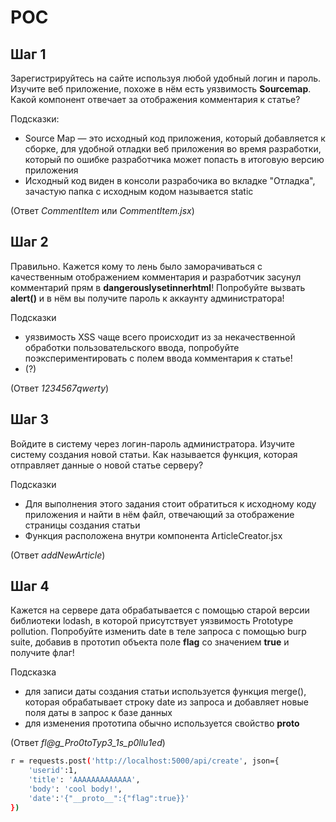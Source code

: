 # POC

## Шаг 1
Зарегистрируйтесь на сайте используя любой удобный логин и пароль. Изучите веб приложение, похоже в нём есть уязвимость **Sourcemap**. Какой компонент отвечает за отображения комментария к статье? 

Подсказки:
- Source Map — это исходный код приложения, который добавляется к сборке, для удобной отладки веб приложения во время разработки, который по ошибке разработчика может попасть в итоговую версию приложения
- Исходный код виден в консоли разрабочика во вкладке "Отладка", зачастую папка с исходным кодом называется static

(Ответ *CommentItem* или *CommentItem.jsx*)

## Шаг 2

Правильно. Кажется кому то лень было заморачиваться с качественным отображением комментария и разработчик засунул комментарий прям в **dangerouslysetinnerhtml**! Попробуйте вызвать **alert()** и в нём вы получите пароль к аккаунту администратора!

Подсказки
- уязвимость XSS чаще всего происходит из за некачественной обработки пользовательского ввода, попробуйте поэкспериментировать с полем ввода комментария к статье!
- (?) <script>alert()</script>

(Ответ *1234567qwerty*)

## Шаг 3

Войдите в систему через логин-пароль администратора. Изучите систему создания новой статьи. Как называется функция, которая отправляет данные о новой статье серверу? 

Подсказки
- Для выполнения этого задания стоит обратиться к исходному коду приложения и найти в нём файл, отвечающий за отображение страницы создания статьи
- Функция расположена внутри компонента ArticleCreator.jsx

(Ответ *addNewArticle*)

## Шаг 4

Кажется на сервере дата обрабатывается с помощью старой версии библиотеки lodash, в которой присутствует уязвимость Prototype pollution. Попробуйте изменить date в теле запроса с помощью burp suite, добавив в прототип объекта поле **flag** со значением **true** и получите флаг!

Подсказка
- для записи даты создания статьи используется функция merge(), которая обрабатывает строку date из запроса и добавляет новые поля даты в запрос к базе данных
- для изменения прототипа обычно используется свойство **__proto__**

(Ответ *fl@g_Pro0toTyp3_1s_p0llu1ed*)

```sh
r = requests.post('http://localhost:5000/api/create', json={
	'userid':1,
	'title': 'AAAAAAAAAAAAA',
	'body': 'cool body!',
	'date':'{"__proto__":{"flag":true}}'
})

```
